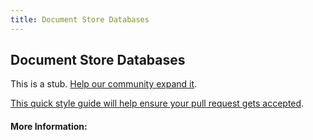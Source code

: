 ```yaml
---
title: Document Store Databases
---
```


## Document Store Databases

This is a stub. [Help our community expand it](https://github.com/freecodecamp/guides/tree/master/src/pages/articles/computer-science/databases/document-store-databases/index.md).

[This quick style guide will help ensure your pull request gets accepted](https://github.com/freeCodeCamp/guides/blob/master/README.md).

<!-- The article goes here, in GitHub-flavored Markdown. Feel free to add YouTube videos, images, and CodePen/JSBin embeds  -->

#### More Information:
<!-- Please add any articles you think might be helpful to read before writing the article -->


